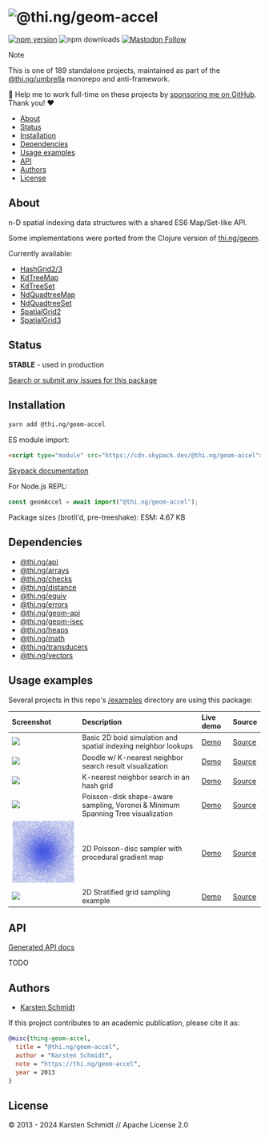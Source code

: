 <!-- This file is generated - DO NOT EDIT! -->
<!-- Please see: https://github.com/thi-ng/umbrella/blob/develop/CONTRIBUTING.md#changes-to-readme-files -->

# ![@thi.ng/geom-accel](https://media.thi.ng/umbrella/banners-20230807/thing-geom-accel.svg?34deae23)

[![npm version](https://img.shields.io/npm/v/@thi.ng/geom-accel.svg)](https://www.npmjs.com/package/@thi.ng/geom-accel)
![npm downloads](https://img.shields.io/npm/dm/@thi.ng/geom-accel.svg)
[![Mastodon Follow](https://img.shields.io/mastodon/follow/109331703950160316?domain=https%3A%2F%2Fmastodon.thi.ng&style=social)](https://mastodon.thi.ng/@toxi)

> [!NOTE]
> This is one of 189 standalone projects, maintained as part
> of the [@thi.ng/umbrella](https://github.com/thi-ng/umbrella/) monorepo
> and anti-framework.
>
> 🚀 Help me to work full-time on these projects by [sponsoring me on
> GitHub](https://github.com/sponsors/postspectacular). Thank you! ❤️

- [About](#about)
- [Status](#status)
- [Installation](#installation)
- [Dependencies](#dependencies)
- [Usage examples](#usage-examples)
- [API](#api)
- [Authors](#authors)
- [License](#license)

## About

n-D spatial indexing data structures with a shared ES6 Map/Set-like API.

Some implementations were ported from the Clojure version of
[thi.ng/geom](http://thi.ng/geom-clj).

Currently available:

- [HashGrid2/3](src/hash-grid.ts)
- [KdTreeMap](src/kd-tree-map.ts)
- [KdTreeSet](src/kd-tree-set.ts)
- [NdQuadtreeMap](src/nd-quadtree-map.ts)
- [NdQuadtreeSet](src/nd-quadtree-set.ts)
- [SpatialGrid2](src/spatial-grid2.ts)
- [SpatialGrid3](src/spatial-grid3.ts)

## Status

**STABLE** - used in production

[Search or submit any issues for this package](https://github.com/thi-ng/umbrella/issues?q=%5Bgeom-accel%5D+in%3Atitle)

## Installation

```bash
yarn add @thi.ng/geom-accel
```

ES module import:

```html
<script type="module" src="https://cdn.skypack.dev/@thi.ng/geom-accel"></script>
```

[Skypack documentation](https://docs.skypack.dev/)

For Node.js REPL:

```js
const geomAccel = await import("@thi.ng/geom-accel");
```

Package sizes (brotli'd, pre-treeshake): ESM: 4.67 KB

## Dependencies

- [@thi.ng/api](https://github.com/thi-ng/umbrella/tree/develop/packages/api)
- [@thi.ng/arrays](https://github.com/thi-ng/umbrella/tree/develop/packages/arrays)
- [@thi.ng/checks](https://github.com/thi-ng/umbrella/tree/develop/packages/checks)
- [@thi.ng/distance](https://github.com/thi-ng/umbrella/tree/develop/packages/distance)
- [@thi.ng/equiv](https://github.com/thi-ng/umbrella/tree/develop/packages/equiv)
- [@thi.ng/errors](https://github.com/thi-ng/umbrella/tree/develop/packages/errors)
- [@thi.ng/geom-api](https://github.com/thi-ng/umbrella/tree/develop/packages/geom-api)
- [@thi.ng/geom-isec](https://github.com/thi-ng/umbrella/tree/develop/packages/geom-isec)
- [@thi.ng/heaps](https://github.com/thi-ng/umbrella/tree/develop/packages/heaps)
- [@thi.ng/math](https://github.com/thi-ng/umbrella/tree/develop/packages/math)
- [@thi.ng/transducers](https://github.com/thi-ng/umbrella/tree/develop/packages/transducers)
- [@thi.ng/vectors](https://github.com/thi-ng/umbrella/tree/develop/packages/vectors)

## Usage examples

Several projects in this repo's
[/examples](https://github.com/thi-ng/umbrella/tree/develop/examples)
directory are using this package:

| Screenshot                                                                                                              | Description                                                                      | Live demo                                              | Source                                                                              |
|:------------------------------------------------------------------------------------------------------------------------|:---------------------------------------------------------------------------------|:-------------------------------------------------------|:------------------------------------------------------------------------------------|
| <img src="https://raw.githubusercontent.com/thi-ng/umbrella/develop/assets/examples/boid-basics.png" width="240"/>      | Basic 2D boid simulation and spatial indexing neighbor lookups                   | [Demo](https://demo.thi.ng/umbrella/boid-basics/)      | [Source](https://github.com/thi-ng/umbrella/tree/develop/examples/boid-basics)      |
| <img src="https://raw.githubusercontent.com/thi-ng/umbrella/develop/assets/examples/geom-knn.jpg" width="240"/>         | Doodle w/ K-nearest neighbor search result visualization                         | [Demo](https://demo.thi.ng/umbrella/geom-knn/)         | [Source](https://github.com/thi-ng/umbrella/tree/develop/examples/geom-knn)         |
| <img src="https://raw.githubusercontent.com/thi-ng/umbrella/develop/assets/examples/geom-knn-hash.jpg" width="240"/>    | K-nearest neighbor search in an hash grid                                        | [Demo](https://demo.thi.ng/umbrella/geom-knn-hash/)    | [Source](https://github.com/thi-ng/umbrella/tree/develop/examples/geom-knn-hash)    |
| <img src="https://raw.githubusercontent.com/thi-ng/umbrella/develop/assets/examples/geom-voronoi-mst.jpg" width="240"/> | Poisson-disk shape-aware sampling, Voronoi & Minimum Spanning Tree visualization | [Demo](https://demo.thi.ng/umbrella/geom-voronoi-mst/) | [Source](https://github.com/thi-ng/umbrella/tree/develop/examples/geom-voronoi-mst) |
| <img src="https://raw.githubusercontent.com/thi-ng/umbrella/develop/assets/poisson/poisson.jpg" width="240"/>           | 2D Poisson-disc sampler with procedural gradient map                             | [Demo](https://demo.thi.ng/umbrella/poisson-circles/)  | [Source](https://github.com/thi-ng/umbrella/tree/develop/examples/poisson-circles)  |
| <img src="https://raw.githubusercontent.com/thi-ng/umbrella/develop/assets/poisson/stratified-grid.png" width="240"/>   | 2D Stratified grid sampling example                                              | [Demo](https://demo.thi.ng/umbrella/stratified-grid/)  | [Source](https://github.com/thi-ng/umbrella/tree/develop/examples/stratified-grid)  |

## API

[Generated API docs](https://docs.thi.ng/umbrella/geom-accel/)

TODO

## Authors

- [Karsten Schmidt](https://thi.ng)

If this project contributes to an academic publication, please cite it as:

```bibtex
@misc{thing-geom-accel,
  title = "@thi.ng/geom-accel",
  author = "Karsten Schmidt",
  note = "https://thi.ng/geom-accel",
  year = 2013
}
```

## License

&copy; 2013 - 2024 Karsten Schmidt // Apache License 2.0
